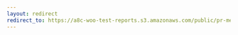 ```yaml
---
layout: redirect
redirect_to: https://a8c-woo-test-reports.s3.amazonaws.com/public/pr-merge/37448/api/index.html
---
```


